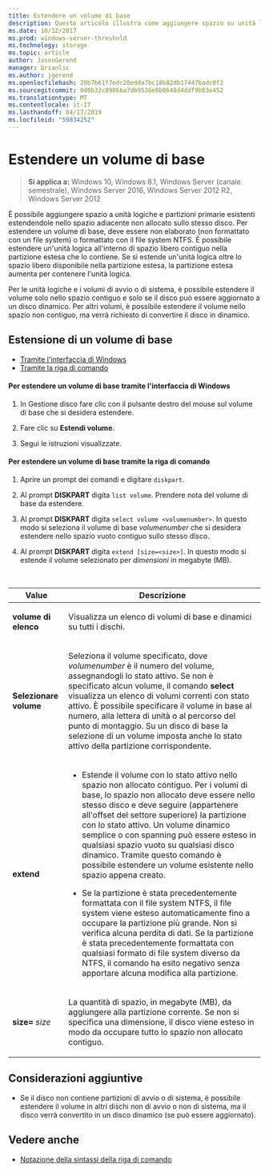 ```yaml
---
title: Estendere un volume di base
description: Questo articolo illustra come aggiungere spazio su unità logiche e primarie estendendo un volume di base
ms.date: 10/12/2017
ms.prod: windows-server-threshold
ms.technology: storage
ms.topic: article
author: JasonGerend
manager: brianlic
ms.author: jgerend
ms.openlocfilehash: 29b7b61f7edc20edda7bc18b82db17447badc0f2
ms.sourcegitcommit: 0d0b32c8986ba7db9536e0b8648d4ddf9b03e452
ms.translationtype: MT
ms.contentlocale: it-IT
ms.lasthandoff: 04/17/2019
ms.locfileid: "59834252"
---
```

# <a name="extend-a-basic-volume"></a>Estendere un volume di base

> **Si applica a:** Windows 10, Windows 8.1, Windows Server (canale semestrale), Windows Server 2016, Windows Server 2012 R2, Windows Server 2012

È possibile aggiungere spazio a unità logiche e partizioni primarie esistenti estendendole nello spazio adiacente non allocato sullo stesso disco. Per estendere un volume di base, deve essere non elaborato (non formattato con un file system) o formattato con il file system NTFS. È possibile estendere un'unità logica all'interno di spazio libero contiguo nella partizione estesa che lo contiene. Se si estende un'unità logica oltre lo spazio libero disponibile nella partizione estesa, la partizione estesa aumenta per contenere l'unità logica.

Per le unità logiche e i volumi di avvio o di sistema, è possibile estendere il volume solo nello spazio contiguo e solo se il disco può essere aggiornato a un disco dinamico. Per altri volumi, è possibile estendere il volume nello spazio non contiguo, ma verrà richiesto di convertire il disco in dinamico.

## <a name="extending-a-basic-volume"></a>Estensione di un volume di base

-   [Tramite l'interfaccia di Windows](#BKMK_WINUI)
-   [Tramite la riga di comando](#BKMK_CMD)

<a href="" id="BKMK_WINUI"></a>
#### <a name="to-extend-a-basic-volume-using-the-windows-interface"></a>Per estendere un volume di base tramite l'interfaccia di Windows

1.  In Gestione disco fare clic con il pulsante destro del mouse sul volume di base che si desidera estendere.

2.  Fare clic su **Estendi volume**.

3.  Segui le istruzioni visualizzate.

<a href="" id="BKMK_CMD"></a>
#### <a name="to-extend-a-basic-volume-using-a-command-line"></a>Per estendere un volume di base tramite la riga di comando

1.  Aprire un prompt dei comandi e digitare `diskpart`.

2.  Al prompt **DISKPART** digita `list volume`. Prendere nota del volume di base da estendere.

3.  Al prompt **DISKPART** digita `select volume <volumenumber>`. In questo modo si seleziona il volume di base *volumenumber* che si desidera estendere nello spazio vuoto contiguo sullo stesso disco.

4.  Al prompt **DISKPART** digita `extend [size=<size>]`. In questo modo si estende il volume selezionato per *dimensioni* in megabyte (MB).

<br />

| Value | Descrizione |
| --- | --- |
| <p>**volume di elenco**</p> | <p>Visualizza un elenco di volumi di base e dinamici su tutti i dischi.</p> |
| <p>**Selezionare volume**</p> | <p>Seleziona il volume specificato, dove <em>volumenumber</em> è il numero del volume, assegnandogli lo stato attivo. Se non è specificato alcun volume, il comando **select** visualizza un elenco di volumi correnti con stato attivo. È possibile specificare il volume in base al numero, alla lettera di unità o al percorso del punto di montaggio. Su un disco di base la selezione di un volume imposta anche lo stato attivo della partizione corrispondente.</p> |
| <p>**extend**</p> | <p><ul><li>Estende il volume con lo stato attivo nello spazio non allocato contiguo. Per i volumi di base, lo spazio non allocato deve essere nello stesso disco e deve seguire (appartenere all'offset del settore superiore) la partizione con lo stato attivo. Un volume dinamico semplice o con spanning può essere esteso in qualsiasi spazio vuoto su qualsiasi disco dinamico. Tramite questo comando è possibile estendere un volume esistente nello spazio appena creato.</p></li ><p><li>Se la partizione è stata precedentemente formattata con il file system NTFS, il file system viene esteso automaticamente fino a occupare la partizione più grande. Non si verifica alcuna perdita di dati. Se la partizione è stata precedentemente formattata con qualsiasi formato di file system diverso da NTFS, il comando ha esito negativo senza apportare alcuna modifica alla partizione.</p></li></ul>|
| <p>**size=** <em>size</em></p> | <p>La quantità di spazio, in megabyte (MB), da aggiungere alla partizione corrente. Se non si specifica una dimensione, il disco viene esteso in modo da occupare tutto lo spazio non allocato contiguo.</p> |

## <a name="additional-considerations"></a>Considerazioni aggiuntive

-   Se il disco non contiene partizioni di avvio o di sistema, è possibile estendere il volume in altri dischi non di avvio o non di sistema, ma il disco verrà convertito in un disco dinamico (se può essere aggiornato).

## <a name="see-also"></a>Vedere anche

-   [Notazione della sintassi della riga di comando](https://technet.microsoft.com/library/cc742449(v=ws.11).aspx)


